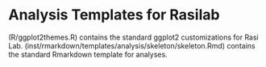 # Analysis Templates for Rasilab

(R/ggplot2themes.R) contains the standard ggplot2 customizations for Rasi Lab.
(inst/rmarkdown/templates/analysis/skeleton/skeleton.Rmd) contains the standard Rmarkdown template for analyses.



